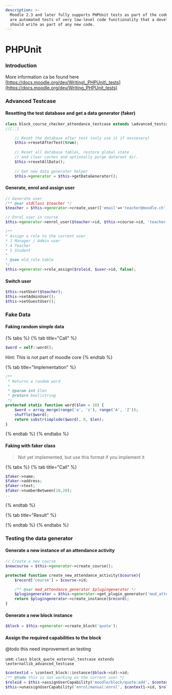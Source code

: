 ```yaml
---
description: >-
  Moodle 2.3 and later fully supports PHPUnit tests as part of the code. These
  are automated tests of very low-level code functionality that a developer
  should write as part of any new code.
---
```


# PHPUnit

### Introduction

More information ca be found here [https://docs.moodle.org/dev/Writing\_PHPUnit\_tests](https://docs.moodle.org/dev/Writing_PHPUnit_tests)

### Advanced Testcase

#### Resetting the test database and get a data generator \(faker\)

```php
class block_course_checker_attendance_testcase extends \advanced_testcase {
//[..]

    // Reset the database after test (only use it if nessesary)
    $this->resetAfterTest(true);
    
    // Reset all database tables, restore global state 
    // and clear caches and optionally purge dataroot dir.
    $this->resetAllData();
    
    // Get new data generator helper
    $this->generator = $this->getDataGenerator();
```

#### Generate, enrol and assign user

```php
// Generate user
/** @var stdClass $teacher */
$teacher = $this->generator->create_user(['email'=>'teacher@moodle.ch']);

// Enrol user in course
$this->generator->enrol_user($teacher->id, $this->course->id, 'teacher', 'manual');

/**
* Assign a role to the current user
* 1 Manager / Admin user
* 4 Teacher
* 5 Student
*
* @see mld_role table
*/
$this->generator->role_assign($roleid, $user->id, false);
```

#### Switch user

```php
$this->setUser($teacher);
$this->setAdminUser();
$this->setGuestUser();
```

### Fake Data

#### Faking random simple data

{% tabs %}
{% tab title="Call" %}
```php
$word = self::word();
```

Hint: This is not part of moodle core
{% endtab %}

{% tab title="Implementation" %}
```php
/**
 * Returns a random word
 *
 * @param int $len
 * @return bool|string
 */
protected static function word($len = 10) {
    $word = array_merge(range('a', 'z'), range('A', 'Z'));
    shuffle($word);
    return substr(implode($word), 0, $len);
}
```
{% endtab %}
{% endtabs %}

#### Faking with faker class

> Not yet implemented, but use this format if you implement it

{% tabs %}
{% tab title="Call" %}
```php
$faker->name;
$faker->address;
$faker->text;
$faker->numberBetween(10,20);
..
```
{% endtab %}

{% tab title="Result" %}

{% endtab %}
{% endtabs %}

### Testing the data generator

#### Generate a new instance of an attendance activity

```php
// Create a new course
$newcourse = $this->generator->create_course();

protected function create_new_attendance_activity($course){
    $record['course'] = $course->id;

    /** @var mod_attendance_generator $plugingenerator */
    $plugingenerator = $this->generator->get_plugin_generator('mod_attendance');
    return $plugingenerator->create_instance($record);
}
```

#### Generate a new block instance

```php
$block = $this->generator->create_block('quote');
```

#### Assign the required capabilities to the block

@todo this need improvement an testing

use: `class block_quote_external_testcase extends \externallib_advanced_testcase`

```php
$contextid = \context_block::instance($block->id)->id;
/** @todo this is not working on the current user */
$roleid = $this->assignUserCapability('moodle/block/quote:add', $contextid);
$this->unassignUserCapability('enrol/manual:enrol', $context1->id, $roleid);
```

